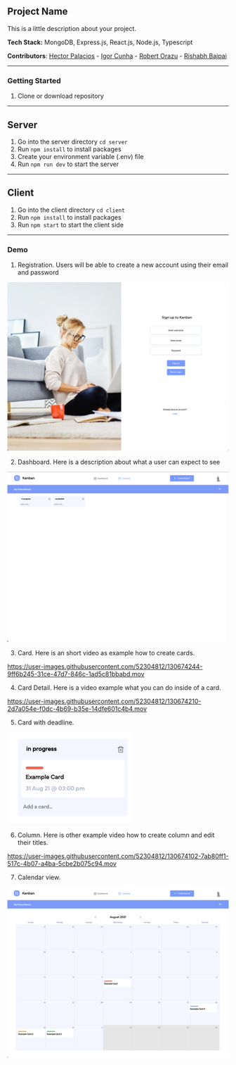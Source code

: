 ## Project Name

This is a little description about your project.

**Tech Stack:** MongoDB, Express.js, React.js, Node.js, Typescript

**Contributors**: [Hector Palacios](https://github.com/hapalacios) - [Igor Cunha](https://github.com/iigorcunha) - [Robert Orazu](https://github.com/Robertito1) - [Rishabh Bajpai](https://github.com/Rishiswaz)

---

### Getting Started

1. Clone or download repository

---

## Server

1. Go into the server directory `cd server`
2. Run `npm install` to install packages
3. Create your environment variable (.env) file
4. Run `npm run dev` to start the server

---

## Client

1. Go into the client directory `cd client`
2. Run `npm install` to install packages
3. Run `npm start` to start the client side



---

### Demo

1. Registration. Users will be able to create a new account using their email and password

![Signup Demo](demo/images/signup.png)

2. Dashboard. Here is a description about what a user can expect to see

![Dashboard](demo/images/initial-dashboard.png)

3. Card. Here is an short video as example how to create cards.

https://user-images.githubusercontent.com/52304812/130674244-9ff6b245-31ce-47d7-846c-1ad5c81bbabd.mov


4. Card Detail. Here is a video example what you can do inside of a card. 


https://user-images.githubusercontent.com/52304812/130674210-2d7a054e-f0dc-4b69-b35e-14dfe601c4b4.mov


5. Card with deadline. 

![Card](demo/images/card-deadline.png)

6. Column. Here is other example video how to create column and edit their titles.

https://user-images.githubusercontent.com/52304812/130674102-7ab80ff1-517c-4b07-a4ba-5cbe2b075c94.mov


7. Calendar view. 

![Calendar](demo/images/calendar-view.png)
